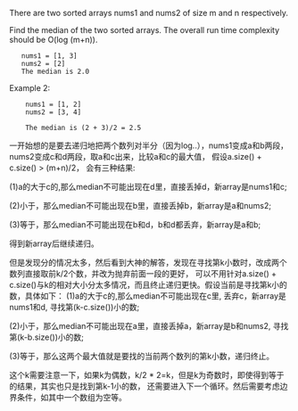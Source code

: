 
There are two sorted arrays nums1 and nums2 of size m and n respectively.

Find the median of the two sorted arrays. The overall run time complexity should be O(log (m+n)).

```Example 1:
   nums1 = [1, 3]
   nums2 = [2]
   The median is 2.0
```

Example 2:
```
    nums1 = [1, 2]
    nums2 = [3, 4]

    The median is (2 + 3)/2 = 2.5
```

一开始想的是要去递归地把两个数列对半分（因为log..），nums1变成a和b两段，nums2变成c和d两段，取a和c出来，比较a和c的最大值，
假设a.size() + c.size() > (m+n)/2， 会有三种结果:

(1)a的大于c的,那么median不可能出现在d里，直接丢掉d，新array是nums1和c;

(2)小于，那么median不可能出现在b里，直接丢掉b，新array是a和nums2;

(3)等于，那么median不可能出现在b和d，b和d都丢弃，新array是a和b;

得到新array后继续递归。

但是发现分的情况太多，然后看到大神的解答，发现在寻找第k小数时，改成两个数列直接取前k/2个数，并改为抛弃前面一段的更好，
可以不用针对a.size() + c.size()与k的相对大小分太多情况，而且终止递归更快。假设当前是寻找第k小的数，具体如下：
(1)a的大于c的,那么median不可能出现在c里, 丢弃c，新array是nums1和d, 寻找第(k-c.size())小的数;

(2)小于，那么median不可能出现在a里，直接丢掉a，新array是b和nums2, 寻找第(k-b.size())小的数;

(3)等于，那么这两个最大值就是要找的当前两个数列的第k小数，递归终止。

这个k需要注意一下，如果k为偶数，k/2 * 2=k，但是k为奇数时，即使得到等于的结果，其实也只是找到第k-1小的数，
还需要进入下一个循环。然后需要考虑边界条件，如其中一个数组为空等。
